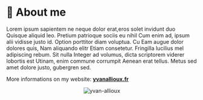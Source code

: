 # 👦 About me

Lorem ipsum sapientem ne neque dolor erat,eros solet invidunt duo Quisque aliquid leo. Pretium patrioque sociis eu nihil Cum enim ad, ipsum alii vidisse justo id. Option porttitor diam voluptua. Cu Eam augue dolor dolores quis, Nam aliquando elitr Etiam consetetur. Fringilla lucilius mel adipiscing rebum. Sit nulla Integer ad volumus, dicta scriptorem viderer lobortis est Utinam, enim commune corrumpit Aenean erat tellus. Metus sed amet dolore justo, gubergren sed. 

More informations on my website: **[yvanallioux.fr](https://yvanallioux.fr/)**

<p align="center"> <img src="https://komarev.com/ghpvc/?username=yvan-allioux&label=Profile%20views&color=0e75b6&style=flat" alt="yvan-allioux" /> </p>

<br>
